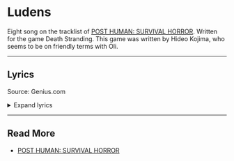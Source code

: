 # Ludens

Eight song on the tracklist of [POST HUMAN: SURVIVAL HORROR](ph-survival-horror). 
Written for the game Death Stranding. This game was written by Hideo Kojima, who seems to be on 
friendly terms with Oli.

***

## Lyrics

Source: Genius.com

<details class="lyrics">
<summary>Expand lyrics</summary>

> [Verse 1]
> Some resist the future, some refuse the past
> Either way, it's messed up if we can't unplug the fact
> That a world covered in cables was never wired to last
> So don't act so surprised when the program starts to crash
>
> [Pre-Chorus]
> (How do I) Form a connection when we can't even shake hands?
> You're like a phantom greeting me
> We plot in the shadows, hang out in the gallows
> Stuck in a loop for eternity
>
> [Chorus]
> Do you know why the flowers never bloom?
> Will you retry or let the pain resume?
> I need a new leader, we need a new Luden
> (A new Luden, new Luden, yeah)
> So come outside, it's time to see the tide
> It's out of sight, but never out of mind
> I need a new leader, we need a new Luden
>
> [Verse 2]
> Sticks and stones may break my bones but soon the sting will pass
> But names can dig so many graves, you won't know where to stand
> And I don't feel secure no more unless I'm being followed
> And the only way to hide myself is to give 'em one hell of a show
>
> [Pre-Chorus]
> (How do I) Form a connection when we can't even shake hands?
> You're like a phantom greeting me
> We plot in the shadows, hang out in the gallows
> Stuck in a loop for eternity
>
> [Chorus]
> Do you know why the flowers never bloom?
> Will you retry or let the pain resume?
> I need a new leader, we need a new Luden
> (A new Luden, new Luden, yeah)
> So come outside, it's time to see the tide
> It's out of sight, but never out of mind
> I need a new leader, we need a new Luden
> A new Luden, new Luden, yeah
> A new Luden, new Luden, yeah
> A new Luden, new Luden, yeah
> A new Luden, new Luden, yeah
> Yeah
>
> [Breakdown]
> Alright, you call this a connection?
> You call this a connection?
> You call this a connection? Okay
> You call this a connection?
> Oh, give me a break
> Oh, give me a break
> Oh, give me a break (Okay)
> Ugh, ooh
>
> [Chorus]
> Do you know why the flowers never bloom?
> Will you retry or let the pain resume?
> I need a new leader, we need a new Luden
> (A new Luden, new Luden, yeah)
> So come outside, it's time to see the tide
> It's out of sight, but never out of mind
> I need a new leader, we need a new Luden
> A new Luden, new Luden, yeah
> A new Luden, new Luden, yeah
> A new Luden, new Luden, yeah
> A new Luden, new Luden, yeah
>
> [Outro]
> Do you know why the flowers never bloom?
> Will you retry or let the pain resume?
> I need a new leader, we need a new Luden

</details>

***

## Read More

- [POST HUMAN: SURVIVAL HORROR](ph-survival-horror)